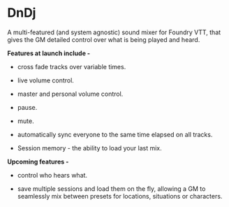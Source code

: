 # DnDj

A  multi-featured (and system agnostic) sound mixer for Foundry VTT, that gives the GM detailed control over what is being played and heard.

**Features at launch include -**

- cross fade tracks over variable times. 

- live volume control.

- master and personal volume control.

- pause.

- mute.

- automatically sync everyone to the same time elapsed on all tracks. 

- Session memory - the ability to load your last mix.

**Upcoming features -**

- control who hears what. 

- save multiple sessions and load them on the fly, allowing a GM to seamlessly mix between presets for locations, situations or characters.  
